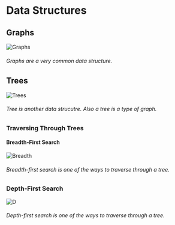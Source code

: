 # Data Structures

## Graphs
![Graphs](https://user-images.githubusercontent.com/42160652/71651978-dc1e4a80-2cef-11ea-824c-a96cf0114dfe.jpeg)
###### Graphs are a very common data structure.

## Trees
![Trees](https://user-images.githubusercontent.com/42160652/71651925-7af67700-2cef-11ea-9536-a8936c41634d.jpeg)
###### Tree is another data strucutre. Also a tree is a type of graph.

### Traversing Through Trees

#### Breadth-First Search
![Breadth ](https://user-images.githubusercontent.com/42160652/71651846-c197a180-2cee-11ea-9bb2-e031782923ce.jpeg)
###### Breadth-first search is one of the ways to traverse through a tree. 

### Depth-First Search
![D](https://user-images.githubusercontent.com/42160652/71651882-058aa680-2cef-11ea-8291-a37f225acc08.jpeg)
###### Depth-first search is one of the ways to traverse through a tree. 
